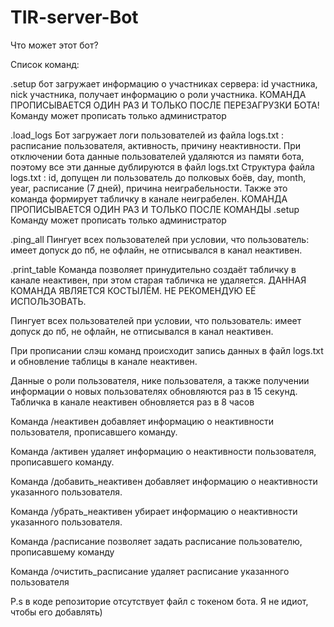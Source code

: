 # TIR-server-Bot
Что может этот бот? 

Список команд: 

.setup 
бот загружает информацию о участниках сервера: id участника, nick участника, получает информацию о роли участника. КОМАНДА ПРОПИСЫВАЕТСЯ ОДИН РАЗ И ТОЛЬКО ПОСЛЕ ПЕРЕЗАГРУЗКИ БОТА! Команду может прописать только администратор 

.load_logs
Бот загружает логи пользователей из файла logs.txt : расписание пользователя, активность, причину неактивности. При отключении бота данные пользователей удаляются из памяти бота, поэтому все эти данные дублируются в файл logs.txt Структура файла logs.txt : id, допущен ли пользователь до полковых боёв, day, month, year, расписание (7 дней), причина неиграбельности. 
Также это команда формирует табличку в канале неиграбелен. КОМАНДА ПРОПИСЫВАЕТСЯ ОДИН РАЗ И ТОЛЬКО ПОСЛЕ КОМАНДЫ .setup Команду может прописать только администратор 

.ping_all
Пингует всех пользователей при условии, что пользователь: имеет допуск до пб, не офлайн, не отписывался в канал неактивен.

.print_table
Команда позволяет принудительно создаёт табличку в канале неактивен, при этом старая табличка не удаляется. ДАННАЯ КОМАНДА ЯВЛЯЕТСЯ КОСТЫЛЁМ. НЕ РЕКОМЕНДУЮ ЕЁ ИСПОЛЬЗОВАТЬ. 

Пингует всех пользователей при условии, что пользователь: имеет допуск до пб, не офлайн, не отписывался в канал неактивен.

При прописании слэш команд происходит запись данных в файл logs.txt и обновление таблицы в канале неактивен. 

Данные о роли пользователя, нике пользователя, а также получении информации о новых пользователях обновляются раз в 15 секунд. Табличка в канале неактивен обновляется раз в 8 часов

Команда /неактивен добавляет информацию о неактивности пользователя, прописавшего команду. 

Команда /активен удаляет информацию о неактивности пользователя, прописавшего команду. 

Команда /добавить_неактивен добавляет информацию о неактивности указанного пользователя. 

Команда /убрать_неактивен убирает информацию о неактивности указанного пользователя. 

Команда /расписание позволяет задать расписание пользователю, прописавшему команду

Команда /очистить_расписание удаляет расписание указанного пользователя

P.s в коде репозиторие отсутствует файл с токеном бота. Я не идиот, чтобы его добавлять)
